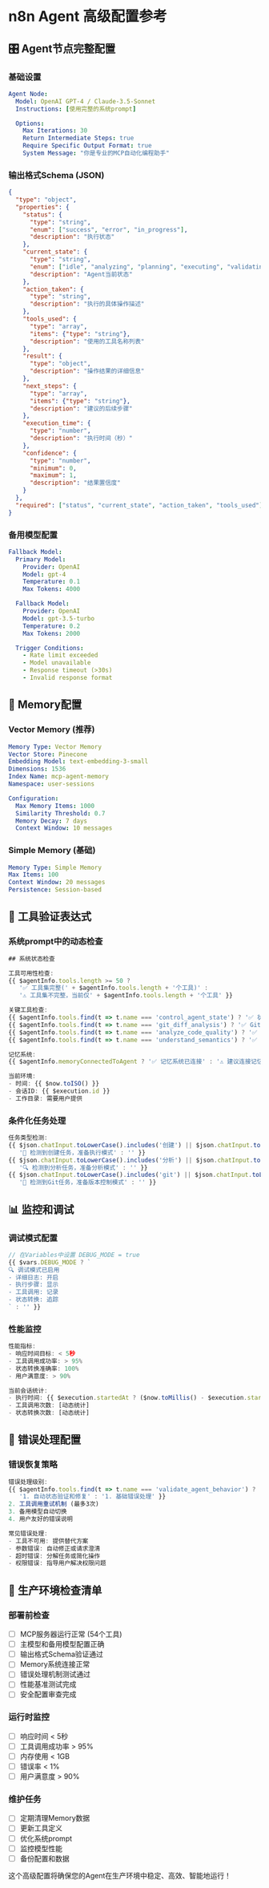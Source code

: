 # n8n Agent 高级配置参考

## 🎛️ Agent节点完整配置

### 基础设置
```yaml
Agent Node:
  Model: OpenAI GPT-4 / Claude-3.5-Sonnet
  Instructions: [使用完整的系统prompt]

  Options:
    Max Iterations: 30
    Return Intermediate Steps: true
    Require Specific Output Format: true
    System Message: "你是专业的MCP自动化编程助手"
```

### 输出格式Schema (JSON)
```json
{
  "type": "object",
  "properties": {
    "status": {
      "type": "string",
      "enum": ["success", "error", "in_progress"],
      "description": "执行状态"
    },
    "current_state": {
      "type": "string",
      "enum": ["idle", "analyzing", "planning", "executing", "validating", "learning", "collaborating", "error"],
      "description": "Agent当前状态"
    },
    "action_taken": {
      "type": "string",
      "description": "执行的具体操作描述"
    },
    "tools_used": {
      "type": "array",
      "items": {"type": "string"},
      "description": "使用的工具名称列表"
    },
    "result": {
      "type": "object",
      "description": "操作结果的详细信息"
    },
    "next_steps": {
      "type": "array",
      "items": {"type": "string"},
      "description": "建议的后续步骤"
    },
    "execution_time": {
      "type": "number",
      "description": "执行时间（秒）"
    },
    "confidence": {
      "type": "number",
      "minimum": 0,
      "maximum": 1,
      "description": "结果置信度"
    }
  },
  "required": ["status", "current_state", "action_taken", "tools_used"]
}
```

### 备用模型配置
```yaml
Fallback Model:
  Primary Model:
    Provider: OpenAI
    Model: gpt-4
    Temperature: 0.1
    Max Tokens: 4000

  Fallback Model:
    Provider: OpenAI  
    Model: gpt-3.5-turbo
    Temperature: 0.2
    Max Tokens: 2000

  Trigger Conditions:
    - Rate limit exceeded
    - Model unavailable
    - Response timeout (>30s)
    - Invalid response format
```

## 🧠 Memory配置

### Vector Memory (推荐)
```yaml
Memory Type: Vector Memory
Vector Store: Pinecone
Embedding Model: text-embedding-3-small
Dimensions: 1536
Index Name: mcp-agent-memory
Namespace: user-sessions

Configuration:
  Max Memory Items: 1000
  Similarity Threshold: 0.7
  Memory Decay: 7 days
  Context Window: 10 messages
```

### Simple Memory (基础)
```yaml
Memory Type: Simple Memory
Max Items: 100
Context Window: 20 messages
Persistence: Session-based
```

## 🔧 工具验证表达式

### 系统prompt中的动态检查
```javascript
## 系统状态检查

工具可用性检查:
{{ $agentInfo.tools.length >= 50 ?
   '✅ 工具集完整(' + $agentInfo.tools.length + '个工具)' :
   '⚠️ 工具集不完整，当前仅' + $agentInfo.tools.length + '个工具' }}

关键工具检查:
{{ $agentInfo.tools.find(t => t.name === 'control_agent_state') ? '✅ 状态管理' : '❌ 状态管理' }}
{{ $agentInfo.tools.find(t => t.name === 'git_diff_analysis') ? '✅ Git集成' : '❌ Git集成' }}
{{ $agentInfo.tools.find(t => t.name === 'analyze_code_quality') ? '✅ 代码分析' : '❌ 代码分析' }}
{{ $agentInfo.tools.find(t => t.name === 'understand_semantics') ? '✅ 语义理解' : '❌ 语义理解' }}

记忆系统:
{{ $agentInfo.memoryConnectedToAgent ? '✅ 记忆系统已连接' : '⚠️ 建议连接记忆系统' }}

当前环境:
- 时间: {{ $now.toISO() }}
- 会话ID: {{ $execution.id }}
- 工作目录: 需要用户提供
```

### 条件化任务处理
```javascript
任务类型检测:
{{ $json.chatInput.toLowerCase().includes('创建') || $json.chatInput.toLowerCase().includes('生成') ?
   '🔨 检测到创建任务，准备执行模式' : '' }}
{{ $json.chatInput.toLowerCase().includes('分析') || $json.chatInput.toLowerCase().includes('检查') ?
   '🔍 检测到分析任务，准备分析模式' : '' }}
{{ $json.chatInput.toLowerCase().includes('git') || $json.chatInput.toLowerCase().includes('提交') ?
   '📝 检测到Git任务，准备版本控制模式' : '' }}
```

## 📊 监控和调试

### 调试模式配置
```javascript
// 在Variables中设置 DEBUG_MODE = true
{{ $vars.DEBUG_MODE ? `
🔍 调试模式已启用
- 详细日志: 开启
- 执行步骤: 显示
- 工具调用: 记录
- 状态转换: 追踪
` : '' }}
```

### 性能监控
```javascript
性能指标:
- 响应时间目标: < 5秒
- 工具调用成功率: > 95%
- 状态转换准确率: 100%
- 用户满意度: > 90%

当前会话统计:
- 执行时间: {{ $execution.startedAt ? ($now.toMillis() - $execution.startedAt.toMillis()) / 1000 : 0 }}秒
- 工具调用次数: [动态统计]
- 状态转换次数: [动态统计]
```

## 🚨 错误处理配置

### 错误恢复策略
```javascript
错误处理级别:
{{ $agentInfo.tools.find(t => t.name === 'validate_agent_behavior') ?
   '1. 自动状态验证和修复' : '1. 基础错误处理' }}
2. 工具调用重试机制 (最多3次)
3. 备用模型自动切换
4. 用户友好的错误说明

常见错误处理:
- 工具不可用: 提供替代方案
- 参数错误: 自动修正或请求澄清
- 超时错误: 分解任务或简化操作
- 权限错误: 指导用户解决权限问题
```

## 🎯 生产环境检查清单

### 部署前检查
- [ ] MCP服务器运行正常 (54个工具)
- [ ] 主模型和备用模型配置正确
- [ ] 输出格式Schema验证通过
- [ ] Memory系统连接正常
- [ ] 错误处理机制测试通过
- [ ] 性能基准测试完成
- [ ] 安全配置审查完成

### 运行时监控
- [ ] 响应时间 < 5秒
- [ ] 工具调用成功率 > 95%
- [ ] 内存使用 < 1GB
- [ ] 错误率 < 1%
- [ ] 用户满意度 > 90%

### 维护任务
- [ ] 定期清理Memory数据
- [ ] 更新工具定义
- [ ] 优化系统prompt
- [ ] 监控模型性能
- [ ] 备份配置和数据

这个高级配置将确保您的Agent在生产环境中稳定、高效、智能地运行！
